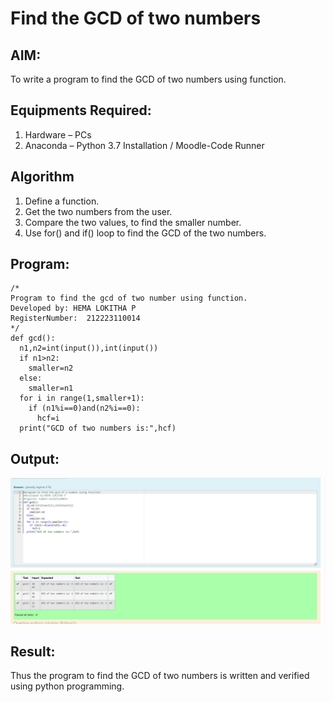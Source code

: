 # Find the GCD of two numbers

## AIM:
To write a program to find the GCD of two numbers using function.

## Equipments Required:
1. Hardware – PCs
2. Anaconda – Python 3.7 Installation / Moodle-Code Runner

## Algorithm
1. Define a function.
2. Get the two numbers from the user.
3. Compare the two values, to find the smaller number.
4. Use for() and if() loop to find the GCD of the two numbers.

## Program:
```
/*
Program to find the gcd of two number using function.
Developed by: HEMA LOKITHA P
RegisterNumber:  212223110014
*/
def gcd():
  n1,n2=int(input()),int(input())
  if n1>n2:
    smaller=n2
  else:
    smaller=n1
  for i in range(1,smaller+1):
    if (n1%i==0)and(n2%i==0):
      hcf=i
  print("GCD of two numbers is:",hcf)
```

## Output:

![OUTPUT](<Screenshot 2023-12-20 205629.png>)


## Result:
Thus the program to find the GCD of two numbers is written and verified using python programming.
